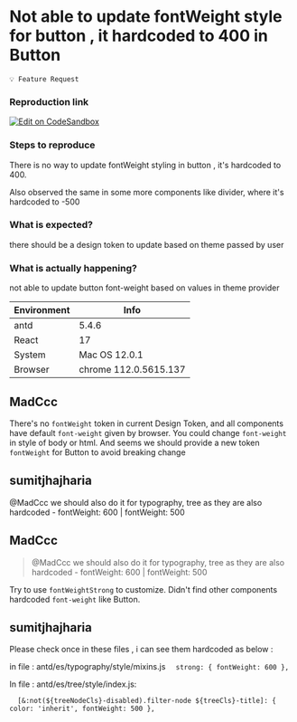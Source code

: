 # Not able to update fontWeight style for button , it hardcoded to 400 in Button

`💡 Feature Request`

### Reproduction link

[![Edit on CodeSandbox](https://codesandbox.io/static/img/play-codesandbox.svg)](https://codesandbox.io/s/antd-reproduction-template-forked-m70235)

### Steps to reproduce

There is no way to update fontWeight styling in button , it's hardcoded to 400.

Also observed the same in some more components like divider, where it's hardcoded to -500

### What is expected?

there should be a design token to update based on theme passed by user

### What is actually happening?

not able to update button font-weight based on values in theme provider

| Environment | Info                  |
| ----------- | --------------------- |
| antd        | 5.4.6                 |
| React       | 17                    |
| System      | Mac OS 12.0.1         |
| Browser     | chrome 112.0.5615.137 |

<!-- generated by ant-design-issue-helper. DO NOT REMOVE -->

## MadCcc

There's no `fontWeight` token in current Design Token, and all components have default `font-weight` given by browser.
You could change `font-weight` in style of body or html.
And seems we should provide a new token `fontWeight` for Button to avoid breaking change

## sumitjhajharia

@MadCcc we should also do it for typography, tree as they are also hardcoded - fontWeight: 600 | fontWeight: 500

## MadCcc

> @MadCcc we should also do it for typography, tree as they are also hardcoded - fontWeight: 600 | fontWeight: 500

Try to use `fontWeightStrong` to customize. Didn't find other components hardcoded `font-weight` like Button.

## sumitjhajharia

Please check once in these files , i can see them hardcoded as below :

in file : antd/es/typography/style/mixins.js
`  strong: {
    fontWeight: 600
  },`

In file : antd/es/tree/style/index.js:

` 
[&:not(${treeNodeCls}-disabled).filter-node ${treeCls}-title]: {
          color: 'inherit',
          fontWeight: 500
        },`
